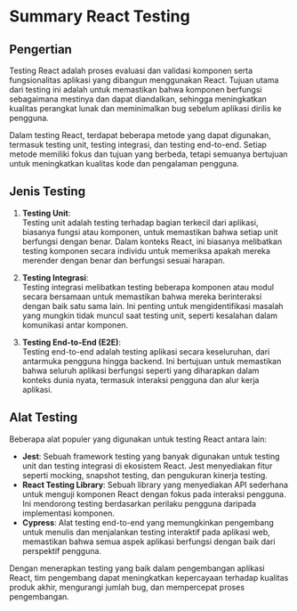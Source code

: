 # Summary React Testing

## Pengertian

Testing React adalah proses evaluasi dan validasi komponen serta fungsionalitas aplikasi yang dibangun menggunakan React. Tujuan utama dari testing ini adalah untuk memastikan bahwa komponen berfungsi sebagaimana mestinya dan dapat diandalkan, sehingga meningkatkan kualitas perangkat lunak dan meminimalkan bug sebelum aplikasi dirilis ke pengguna.

Dalam testing React, terdapat beberapa metode yang dapat digunakan, termasuk testing unit, testing integrasi, dan testing end-to-end. Setiap metode memiliki fokus dan tujuan yang berbeda, tetapi semuanya bertujuan untuk meningkatkan kualitas kode dan pengalaman pengguna.

## Jenis Testing

1. **Testing Unit**:  
   Testing unit adalah testing terhadap bagian terkecil dari aplikasi, biasanya fungsi atau komponen, untuk memastikan bahwa setiap unit berfungsi dengan benar. Dalam konteks React, ini biasanya melibatkan testing komponen secara individu untuk memeriksa apakah mereka merender dengan benar dan berfungsi sesuai harapan.

2. **Testing Integrasi**:  
   Testing integrasi melibatkan testing beberapa komponen atau modul secara bersamaan untuk memastikan bahwa mereka berinteraksi dengan baik satu sama lain. Ini penting untuk mengidentifikasi masalah yang mungkin tidak muncul saat testing unit, seperti kesalahan dalam komunikasi antar komponen.

3. **Testing End-to-End (E2E)**:  
   Testing end-to-end adalah testing aplikasi secara keseluruhan, dari antarmuka pengguna hingga backend. Ini bertujuan untuk memastikan bahwa seluruh aplikasi berfungsi seperti yang diharapkan dalam konteks dunia nyata, termasuk interaksi pengguna dan alur kerja aplikasi.

## Alat Testing

Beberapa alat populer yang digunakan untuk testing React antara lain:

- **Jest**: Sebuah framework testing yang banyak digunakan untuk testing unit dan testing integrasi di ekosistem React. Jest menyediakan fitur seperti mocking, snapshot testing, dan pengukuran kinerja testing.
- **React Testing Library**: Sebuah library yang menyediakan API sederhana untuk menguji komponen React dengan fokus pada interaksi pengguna. Ini mendorong testing berdasarkan perilaku pengguna daripada implementasi komponen.
- **Cypress**: Alat testing end-to-end yang memungkinkan pengembang untuk menulis dan menjalankan testing interaktif pada aplikasi web, memastikan bahwa semua aspek aplikasi berfungsi dengan baik dari perspektif pengguna.

Dengan menerapkan testing yang baik dalam pengembangan aplikasi React, tim pengembang dapat meningkatkan kepercayaan terhadap kualitas produk akhir, mengurangi jumlah bug, dan mempercepat proses pengembangan.

